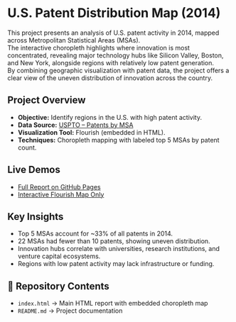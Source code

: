 # U.S. Patent Distribution Map (2014)

This project presents an analysis of U.S. patent activity in 2014, mapped across Metropolitan Statistical Areas (MSAs).  
The interactive choropleth highlights where innovation is most concentrated, revealing major technology hubs like Silicon Valley, Boston, and New York, alongside regions with relatively low patent generation.  
By combining geographic visualization with patent data, the project offers a clear view of the uneven distribution of innovation across the country.



## Project Overview
- **Objective:** Identify regions in the U.S. with high patent activity.  
- **Data Source:** [USPTO – Patents by MSA](https://www.uspto.gov/web/offices/ac/ido/oeip/taf/cls_cbsa/allcbsa_gd.htm)  
- **Visualization Tool:** Flourish (embedded in HTML).  
- **Techniques:** Choropleth mapping with labeled top 5 MSAs by patent count.  


## Live Demos
- [Full Report on GitHub Pages](https://shivakumar-hassan-lokesh.github.io/US-Patent-Distribution-Map/)
- [Interactive Flourish Map Only](https://public.flourish.studio/visualisation/20650408/)  


## Key Insights
- Top 5 MSAs account for ~33% of all patents in 2014.  
- 22 MSAs had fewer than 10 patents, showing uneven distribution.  
- Innovation hubs correlate with universities, research institutions, and venture capital ecosystems.  
- Regions with low patent activity may lack infrastructure or funding.  


## 📂 Repository Contents
- `index.html` → Main HTML report with embedded choropleth map  
- `README.md` → Project documentation  

